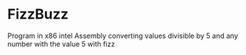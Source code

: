 # FizzBuzz
Program in x86 intel Assembly converting values divisible by 5 and any number with the value 5 with fizz
